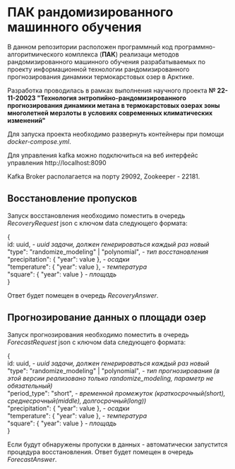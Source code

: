 # ПАК рандомизированного машинного обучения 
В данном репозитории расположен программный код программно-алгоритмического комплекса (**ПАК**) реализаци методов рандомизированного машинного обучения разрабатываемых по проекту информационной технологии рандомизированного прогнозирования динамики термокарстовых озер в Арктике.

Разработка проводилась в рамках выполнения научного проекта **№ 22-11-20023 "Технология энтропийно-рандомизированного прогнозирования динамики метана в термокарстовых озерах зоны многолетней мерзлоты в условиях современных климатических изменений"**

Для запуска проекта необходимо развернуть контейнеры при помощи *docker-compose.yml*.

Для управления kafka можно подключиться на веб интерфейс управления http://localhost:8090

Kafka Broker располагается на порту 29092, Zookeeper - 22181.

## Восстановление пропусков

Запуск восстановления необходимо поместить в очередь *RecoveryRequest* json с ключом data следующего формата:

{ \
id: uuid, *- uuid задачи, должен генерироваться каждый раз новый* \
"type": "randomize_modeling" | "polynomial", *- тип восстановления* \
"precipitation": { "year": value  }, *- осадки* \
  "temperature": { "year": value  }, *- температура* \
  "square": { "year": value  } *- площадь*\
}

Ответ будет помещен в очередь *RecoveryAnswer*.

## Прогнозирование данных о площади озер

Запуск прогнозирования необходимо поместить в очередь *ForecastRequest* json с ключом data следующего формата:


{ \
id: uuid, *- uuid задачи, должен генерироваться каждый раз новый* \
"type": "randomize_modeling" | "polynomial", *- тип прогнозирования (в этой версии реализовано только randomize_modeling, параметр не обязательный)* \
"period_type": "short", *- временной промежуток (краткосрочный(short), среднесрочный(middle), долгосрочный(long))*\
"precipitation": { "year": value  }, *- осадки* \
  "temperature": { "year": value  }, *- температура* \
  "square": { "year": value  } *- площадь*\
}

Если будут обнаружены пропуски в данных - автоматически запустится процедура восстановления.
Ответ будет помещен в очередь *ForecastAnswer*.
